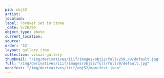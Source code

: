 ```yaml
---
pid: obj52
artist: 
location: 
label: Forever Set in Stone
_date: 5/26/06
object_type: photo
current_location: 
source: 
order: '52'
layout: gallery_item
collection: visual-gallery
thumbnail: "/img/derivatives/iiif/images/obj52/full/250,/0/default.jpg"
full: "/img/derivatives/iiif/images/obj52/full/full/0/default.jpg"
manifest: "/img/derivatives/iiif/obj52/manifest.json"
---
```

